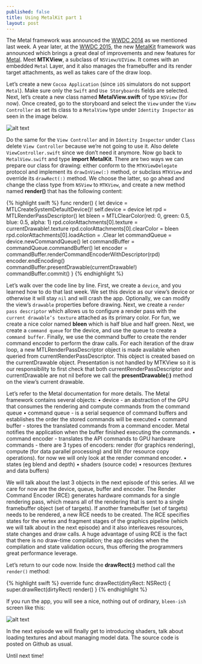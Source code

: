 ```yaml
---
published: false
title: Using MetalKit part 1
layout: post
---
```

The Metal framework was announced the [WWDC 2014](https://developer.apple.com/videos/wwdc2014/) as we mentioned last week. A year later, at the [WWDC 2015](https://developer.apple.com/videos/wwdc2015/), the new [MetalKit](https://developer.apple.com/library/ios/documentation/MetalKit/Reference/MTKFrameworkReference/index.html) framework was announced which brings a great deal of improvements and new features for [Metal](https://developer.apple.com/metal/). Meet __MTKView__, a subclass of `NSView/UIView`. It comes with an embedded `Metal` Layer, and it also manages the framebuffer and its render target attachments, as well as takes care of the draw loop.

Let’s create a new `Cocoa Application` (since `iOS` simulators do not support `Metal`). Make sure only the `Swift` and `Use Storyboards` fields are selected. Next, let’s create a new class named __MetalView.swift__ of type `NSView` (for now). Once created, go to the storyboard and select the `View` under the `View Controller` as set its class to a `MetalView` type under `Identity Inspector` as seen in the image below. 

![alt text](https://github.com/Swiftor/Metal/raw/master/images/chapter02_1.png "1")

Do the same for the `View Controller` and in `Identity Inspector` under `Class` delete `View Controller` because we’re not going to use it. Also delete `ViewController.swift` since we don’t need it anymore. Now go back to `MetalView.swift` and type __import MetalKit__. There are two ways we can prepare our class for drawing: either conform to the `MTKViewDelegate` protocol and implement its `drawInView(:)` method, or subclass `MTKView` and override its `drawRect(:)` method. We choose the latter, so go ahead and change the class type from `NSView` to `MTKView`, and create a new method named __render()__ that has the following content:

{% highlight swift %} 
func render() {
    let device = MTLCreateSystemDefaultDevice()!
    self.device = device
    let rpd = MTLRenderPassDescriptor()
    let bleen = MTLClearColor(red: 0, green: 0.5, blue: 0.5, alpha: 1)
    rpd.colorAttachments[0].texture = currentDrawable!.texture
    rpd.colorAttachments[0].clearColor = bleen
    rpd.colorAttachments[0].loadAction = .Clear
    let commandQueue = device.newCommandQueue()
    let commandBuffer = commandQueue.commandBuffer()
    let encoder = commandBuffer.renderCommandEncoderWithDescriptor(rpd)
    encoder.endEncoding()
    commandBuffer.presentDrawable(currentDrawable!)
    commandBuffer.commit()
}
{% endhighlight %}

Let’s walk over the code line by line. First, we create a `device`, and you learned how to do that last week. We set this device as our view’s device or otherwise it will stay `nil` and will crash the app. Optionally, we can modify the view’s `drawable` properties before drawing. Next, we create a `render pass descriptor` which allows us to configure a render pass with the `current drawable’s texture` attached as its primary color. For fun, we create a nice color named __bleen__ which is half blue and half green. Next, we create a `command queue` for the device, and use the queue to create a `command buffer`. Finally, we use the command buffer to create the render command encoder to perform the draw calls. For each iteration of the draw loop, a new MTLRenderPassDescriptor object is made available when queried from currentRenderPassDescriptor. This object is created based on the currentDrawable object. Presentation is not handled by MTKView so it is our responsibility to first check that both currentRenderPassDescriptor and currentDrawable are not nil before we call the __presentDrawable(:)__ method on the view’s current drawable.

Let’s refer to the Metal documentation for more details. The Metal framework contains several objects:
	•	device - an abstraction of the GPU that consumes the rendering and compute commands from the command queue
	•	command queue - is a serial sequence of command buffers and establishes the order the stored commands will be executed
	•	command buffer - stores the translated commands from a command encoder. Metal notifies the application when the buffer finished executing the commands.
	•	command encoder - translates the API commands to GPU hardware commands - there are 3 types of encoders: render (for graphics rendering), compute (for data parallel processing) and blit (for resource copy operations). for now we will only look at the render command encoder. 
	•	states (eg blend and depth)
	•	shaders (source code)
	•	resources (textures and data buffers)

We will talk about the last 3 objects in the next episode of this series. All we care for now are the device, queue, buffer and encoder. The Render Command Encoder (RCE) generates hardware commands for a single rendering pass, which means all of the rendering that is sent to a single framebuffer object (set of targets). If another framebuffer (set of targets) needs to be rendered, a new RCE needs to be created. The RCE specifies states for the vertex and fragment stages of the graphics pipeline (which we will talk about in the next episode) and it also interleaves resources, state changes and draw calls. A huge advantage of using RCE is the fact that there is no draw-time compilation; the app decides when the compilation and state validation occurs, thus offering the programmers great performance leverage.
 
Let’s return to our code now. Inside the __drawRect(:)__ method call the `render()` method:

{% highlight swift %} 
override func drawRect(dirtyRect: NSRect) {
    super.drawRect(dirtyRect)
    render()
}
{% endhighlight %}

If you run the app, you will see a nice, nothing out of ordinary, `bleen-ish` screen like this:

![alt text](https://github.com/Swiftor/Metal/raw/master/images/chapter02_2.png "2")

In the next episode we will finally get to introducing shaders, talk about loading textures and about managing model data. The source code is posted on Github as usual.

Until next time!